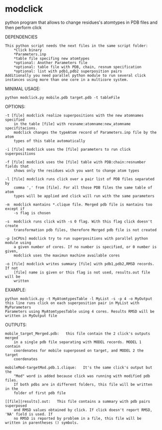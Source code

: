 # modclick
python program that allows to change residues's atomtypes in PDB files and then perform click

DEPENDENCIES

	This python script needs the next files in the same script folder:
		*Click binary
		*Parameters.inp
		*table file specifing new atomtypes
		*optional: Another Parameters file
		*optional: table file with PDB, chain, resnum specification
		*optional: list with pdb1,pdb2 superposition pairs
	Additionally you need parallel python module to run several click
	instances using	more than one core in a multicore system.

MINIMAL USAGE: 

	python modclick.py mobile.pdb target.pdb -t tableFile

OPTIONS:

	-t [file] modclick realize superpositions with the new atomnames specified
		in the table [file] with resname:atomname:new_atomname specifitacions.
		modclick changes the typeAtom record of Parameters.inp file by the atom
		types of this table automatically

	-i [file] modclick uses the [file] parameters to run click superpositions

	-f [file] modclick uses the [file] table with PDB:chain:resnumber fields that
		shows only the residues wich you want to change atom types

	-l [file] modclick runs click over a pair list of PDB files separated by
		comma ',' from [file]. For all those PDB files the same table of atom
		types will be applied and click will run with the same parameters
	
	-m	modclick mantains *.clique file. Merged pdb file is mantains too except if
		-s flag is chosen
	
	-s	modclick runs click with -s 0 flag. With this flag click doesn't create
		transformation pdb files, therefore Merged pdb file is not created
	
	-p [nCPUs] modclick try to run superpositions with parallel python module using
		a given number of cores. If no number is specified, or 0 number is given,
		modclick uses the maximun machine available cores
	
	-o [file] modclick writes summary [file] with pdb1,pdb2,RMSD records. If not
		[file] name is given or this flag is not used, results.out file will be 
		written

EXAMPLE:

	python modclick.py -t MyAtomtypesTable -l MyList -s -p 4 -o MyOutput
	this line runs click on each superposition pair in MyList with MyParameters 
	Parameters using MyAtomtypesTable using 4 cores. Results RMSD will be written in MyOutput file

OUTPUTS:

	mobile_target_Merged.pdb:	this file contain the 2 click's outputs merged
		in a single pdb file separating with MODEL records. MODEL 1 contain
		coordenates for mobile superposed on target, and MODEL 2 the target
		coordenates

	mobileMod-targetMod.pdb.1.clique:	It's the same click's output but the
		"Mod" word is added because click was running with modified pdb files.
		If both pdbs are in different folders, this file will be written in the
		folder of first pdb file
	
	[[file]|results].out:	This file contains a summary with pdb pairs superposed
		and RMSD values obtained by click. If click doesn't report RMSD, 'NA' field is used. If
		no RMSD is reported by problem in a file, this file will be written in parentheses () symbols.
